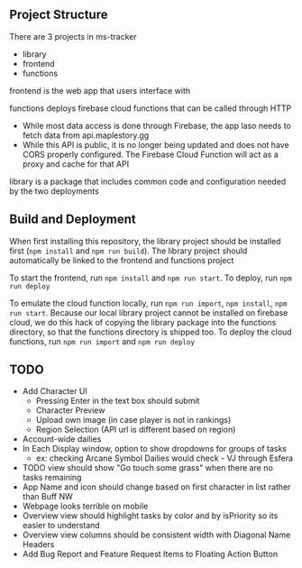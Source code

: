 ## Project Structure

There are 3 projects in ms-tracker
- library
- frontend
- functions

frontend is the web app that users interface with

functions deploys firebase cloud functions that can be called through HTTP
- While most data access is done through Firebase, the app laso needs to fetch data from api.maplestory.gg
- While this API is public, it is no longer being updated and does not have CORS properly configured. The Firebase Cloud Function will act as a proxy and cache for that API

library is a package that includes common code and configuration needed by the two deployments

## Build and Deployment

When first installing this repository, the library project should be installed first (`npm install` and `npm run build`). The library project should automatically be linked to the frontend and functions project

To start the frontend, run `npm install` and `npm run start`. To deploy, run `npm run deploy`

To emulate the cloud function locally, run `npm run import`, `npm install`, `npm run start`. Because our local library project cannot be installed on firebase cloud, we do this hack of copying the library package into the functions directory, so that the functions directory is shipped too. To deploy the cloud functions, run `npm run import` and `npm run deploy`

## TODO
- Add Character UI 
  - Pressing Enter in the text box should submit
  - Character Preview
  - Upload own image (in case player is not in rankings)
  - Region Selection (API url is different based on region)
- Account-wide dailies
- In Each Display window, option to show dropdowns for groups of tasks
  - ex: checking Arcane Symbol Dailies would check - VJ through Esfera
- TODO view should show "Go touch some grass" when there are no tasks remaining
- App Name and icon should change based on first character in list rather than Buff NW
- Webpage looks terrible on mobile
- Overview view should highlight tasks by color and by isPriority so its easier to understand
- Overview view columns should be consistent width with Diagonal Name Headers
- Add Bug Report and Feature Request Items to Floating Action Button
